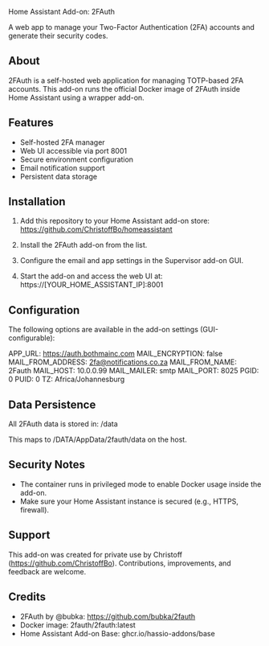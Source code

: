 Home Assistant Add-on: 2FAuth

A web app to manage your Two-Factor Authentication (2FA) accounts and generate their security codes.

About
-----
2FAuth is a self-hosted web application for managing TOTP-based 2FA accounts. This add-on runs the official Docker image of 2FAuth inside Home Assistant using a wrapper add-on.

Features
--------
- Self-hosted 2FA manager
- Web UI accessible via port 8001
- Secure environment configuration
- Email notification support
- Persistent data storage

Installation
------------
1. Add this repository to your Home Assistant add-on store:
   https://github.com/ChristoffBo/homeassistant

2. Install the 2FAuth add-on from the list.

3. Configure the email and app settings in the Supervisor add-on GUI.

4. Start the add-on and access the web UI at:
   https://[YOUR_HOME_ASSISTANT_IP]:8001

Configuration
-------------
The following options are available in the add-on settings (GUI-configurable):

APP_URL: https://auth.bothmainc.com
MAIL_ENCRYPTION: false
MAIL_FROM_ADDRESS: 2fa@notifications.co.za
MAIL_FROM_NAME: 2Fauth
MAIL_HOST: 10.0.0.99
MAIL_MAILER: smtp
MAIL_PORT: 8025
PGID: 0
PUID: 0
TZ: Africa/Johannesburg

Data Persistence
----------------
All 2FAuth data is stored in:
  /data

This maps to /DATA/AppData/2fauth/data on the host.

Security Notes
--------------
- The container runs in privileged mode to enable Docker usage inside the add-on.
- Make sure your Home Assistant instance is secured (e.g., HTTPS, firewall).

Support
-------
This add-on was created for private use by Christoff (https://github.com/ChristoffBo). Contributions, improvements, and feedback are welcome.

Credits
-------
- 2FAuth by @bubka: https://github.com/bubka/2fauth
- Docker image: 2fauth/2fauth:latest
- Home Assistant Add-on Base: ghcr.io/hassio-addons/base